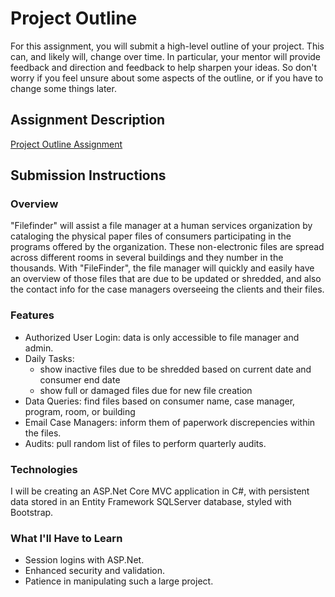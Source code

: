 # Project Outline
For this assignment, you will submit a high-level outline of your project. This can, and likely will, change over time. In particular, your mentor will provide feedback and direction and feedback to help sharpen your ideas. So don't worry if you feel unsure about some aspects of the outline, or if you have to change some things later.

## Assignment Description
[Project Outline Assignment](https://education.launchcode.org/liftoff/assignments/project-outline/)

## Submission Instructions


### Overview
"Filefinder" will assist a file manager at a human services organization by cataloging the physical 
paper files of consumers participating in the programs offered by the organization. These non-electronic files are spread across different rooms in several buildings and they number in the thousands. With "FileFinder", the file manager will quickly and easily have an overview of those files that are due to be updated or shredded, and also the contact info for the case managers overseeing the clients and their files. 

### Features
* Authorized User Login: data is only accessible to file manager and admin. 
* Daily Tasks: 
    - show inactive files due to be shredded based on current date and consumer end date
    - show full or damaged files due for new file creation
* Data Queries: find files based on consumer name, case manager, program, room, or building
* Email Case Managers: inform them of paperwork discrepencies within the files.
* Audits: pull random list of files to perform quarterly audits. 

### Technologies
I will be creating an ASP.Net Core MVC application in C#, with persistent data stored in an 
Entity Framework SQLServer database, styled with Bootstrap.

### What I'll Have to Learn
* Session logins with ASP.Net.
* Enhanced security and validation.
* Patience in manipulating such a large project.
